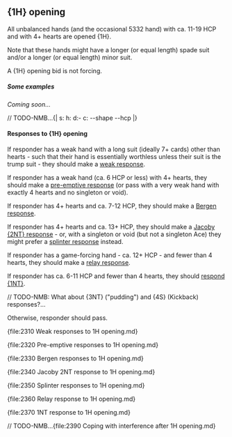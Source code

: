 ## <a name="1H_opening"> {1H} opening

All unbalanced hands (and the occasional 5332 hand) with ca. 11-19 HCP and with 4+ hearts are opened {1H}.

Note that these hands might have a longer (or equal length) spade suit and/or a longer (or equal length) minor suit.

A {1H} opening bid is not forcing.

##### Some examples

_Coming soon..._

// TODO-NMB...{| s: h: d:- c: --shape --hcp |}

#### Responses to {1H} opening

If responder has a weak hand with a long suit (ideally 7+ cards) other than hearts - such that their hand is essentially worthless unless their suit is the trump suit - they should make a [weak response](#Weak_responses_to_1H_opening).

If responder has a weak hand (ca. 6 HCP or less) with 4+ hearts, they should make a [pre-emptive response](#Pre-emptive_responses_to_1H_opening) (or pass with a very weak hand with exactly 4 hearts and no singleton or void).

If responder has 4+ hearts and ca. 7-12 HCP, they should make a [Bergen response](#Bergen_responses_to_1H_opening).

If responder has 4+ hearts and ca. 13+ HCP, they should make a [Jacoby {2NT} response](#Jacoby_2NT_response_to_1H_opening) - or, with a singleton or void (but not a singleton Ace) they might prefer a [splinter response](#Splinter_responses_to_1H_opening) instead.

If responder has a game-forcing hand - ca. 12+ HCP - and fewer than 4 hearts, they should make a [relay response](#Relay_response_to_1H_opening).

If responder has ca. 6-11 HCP and fewer than 4 hearts, they should [respond {1NT}](#1NT_response_to_1H_opening).

// TODO-NMB: What about {3NT} ("pudding") and {4S} (Kickback) responses?...

Otherwise, responder should pass.

{file:2310 Weak responses to 1H opening.md}

{file:2320 Pre-emptive responses to 1H opening.md}

{file:2330 Bergen responses to 1H opening.md}

{file:2340 Jacoby 2NT response to 1H opening.md}

{file:2350 Splinter responses to 1H opening.md}

{file:2360 Relay response to 1H opening.md}

{file:2370 1NT response to 1H opening.md}

// TODO-NMB...{file:2390 Coping with interference after 1H opening.md}
